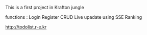 This is a first project in Krafton jungle

functions : 
  Login
  Register
  CRUD
  Live upadate using SSE
  Ranking

  http://todolist.r-e.kr
